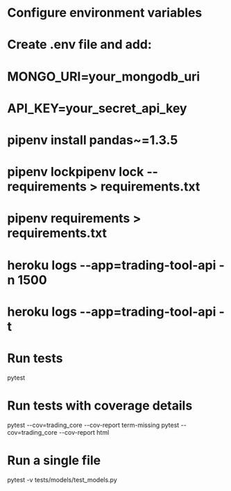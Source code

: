 # Configure environment variables
# Create .env file and add:
# MONGO_URI=your_mongodb_uri
# API_KEY=your_secret_api_key

# pipenv install pandas~=1.3.5
# pipenv lockpipenv lock --requirements > requirements.txt
# pipenv requirements > requirements.txt

# heroku logs --app=trading-tool-api -n 1500
# heroku logs --app=trading-tool-api -t

# Run tests
pytest

# Run tests with coverage details
pytest --cov=trading_core --cov-report term-missing
pytest --cov=trading_core --cov-report html

# Run a single file
pytest -v tests/models/test_models.py
